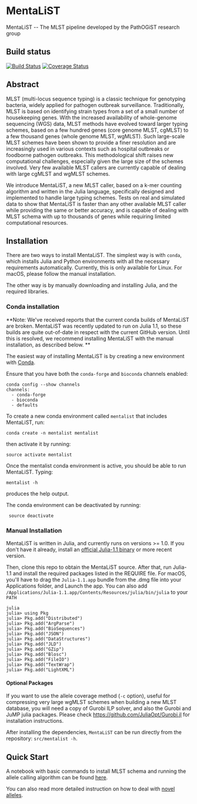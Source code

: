 # MentaLiST

MentaLiST -- The MLST pipeline developed by the PathOGiST research group

## Build status

[![Build Status](https://travis-ci.org/WGS-TB/MentaLiST.svg?branch=mentalist_v0.2)](https://travis-ci.org/WGS-TB/MentaLiST)
[![Coverage Status](https://coveralls.io/repos/github/WGS-TB/MentaLiST/badge.svg?branch=mentalist_v0.2)](https://coveralls.io/github/WGS-TB/MentaLiST?branch=mentalist_v0.2)

## Abstract

MLST (multi-locus sequence typing) is a classic technique for genotyping
bacteria, widely applied for pathogen outbreak surveillance. Traditionally,
MLST is based on identifying strain types from a set of a small number of
housekeeping genes. With the increased availability of whole-genome sequencing
(WGS) data, MLST methods have evolved toward larger typing schemes, based on a
few hundred genes (core genome MLST, cgMLST) to a few thousand genes (whole
genome MLST, wgMLST). Such large-scale MLST schemes have been shown to provide
a finer resolution and are increasingly used in various contexts such as
hospital outbreaks or foodborne pathogen outbreaks. This methodological shift
raises new computational challenges, especially given the large size of the
schemes involved. Very few available MLST callers are currently capable of
dealing with large cgMLST and wgMLST schemes.

We introduce MentaLiST, a new MLST caller, based on a k-mer counting algorithm and written in the Julia language, specifically designed and implemented to handle large typing schemes. Tests on real and simulated data to show that MentaLiST is faster than any other available MLST caller while providing the same or better accuracy, and is capable of dealing with MLST schema with up to thousands of genes while requiring limited computational resources. 

## Installation

There are two ways to install MentaLiST. The simplest way is with `conda`, which installs Julia and Python environments with all the necessary requirements automatically. Currently, this is only available for Linux. For macOS, please follow the manual installation. 

The other way is by manually downloading and installing Julia, and the required libraries.

### Conda installation

**Note: We've received reports that the current conda builds of MentaLiST are broken. MentaLiST was recently updated to run on Julia 1.1, so these builds are quite out-of-date in respect with the current GitHub version. Until this is resolved, we recommend installing MentaLiST with the manual installation, as described below. **

The easiest way of installing MentaLiST is by creating a new environment with [Conda](https://conda.io/docs/). 

Ensure that you have both the `conda-forge` and `bioconda` channels enabled:

```
conda config --show channels
channels:
  - conda-forge
  - bioconda
  - defaults
```

To create a new conda environment called `mentalist` that includes MentaLiST, run:

```
conda create -n mentalist mentalist
```

then activate it by running:
```
source activate mentalist
```

Once the mentalist conda environment is active, you should be able to run MentaLiST. Typing:
```
mentalist -h 
```
produces the help output. 

The conda environment can be deactivated by running:
```
 source deactivate 
```

### Manual Installation

MentaLiST is written in Julia, and currently runs on versions >= 1.0. If you don't have it already, install an [official Julia-1.1 binary](https://julialang.org/downloads/) or more recent version.

Then, clone this repo to obtain the MentaLiST source. After that, run Julia-1.1 and install the required packages listed in the REQUIRE file. For macOS, you'll have to drag the `Julia-1.1.app` bundle from the .dmg file into your Applications folder, and Launch the app.
You can also add `/Applications/Julia-1.1.app/Contents/Resources/julia/bin/julia` to your `PATH` 

```
julia
julia> using Pkg
julia> Pkg.add("Distributed")
julia> Pkg.add("ArgParse")
julia> Pkg.add("BioSequences")
julia> Pkg.add("JSON")
julia> Pkg.add("DataStructures")
julia> Pkg.add("JLD")
julia> Pkg.add("GZip")
julia> Pkg.add("Blosc")
julia> Pkg.add("FileIO")
julia> Pkg.add("TextWrap")
julia> Pkg.add("LightXML")
```
#### Optional Packages
If you want to use the allele coverage method (`-c` option), useful for compressing very large wgMLST schemes when building a new MLST database, you will need a copy of Gurobi ILP solver, and also the Gurobi and JuMP julia packages. Please check https://github.com/JuliaOpt/Gurobi.jl for installation instructions. 

After installing the dependencies, `MentaLiST` can be run directly from the repository: `src/mentalist -h`.

## Quick Start

A notebook with basic commands to install MLST schema and running the allele calling algorithm can be found [here](docs/Basic%20Usage.ipynb).

You can also read more detailed instruction on how to deal with [novel alleles](docs/Novel%20allele%20detection%20with%20MentaLiST.ipynb).
